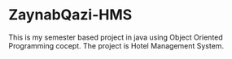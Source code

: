 # ZaynabQazi-HMS
This is my semester based project in java using Object Oriented Programming cocept. The project is Hotel Management System.
